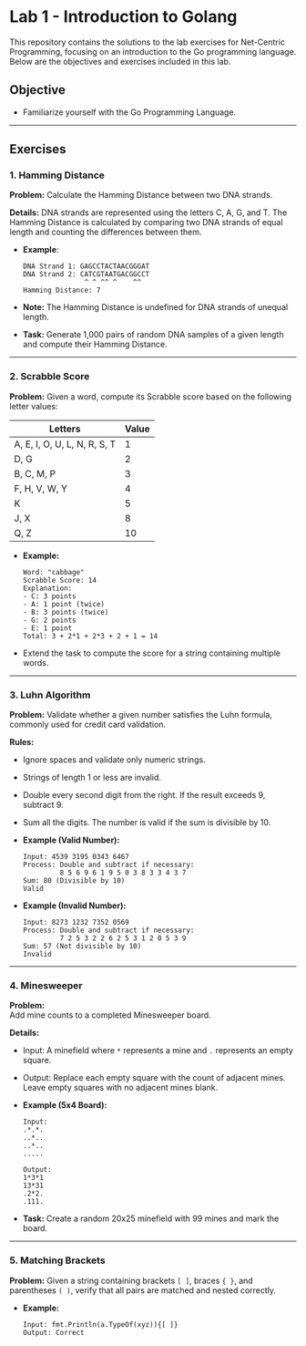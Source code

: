 # Lab 1 - Introduction to Golang

This repository contains the solutions to the lab exercises for Net-Centric Programming, focusing on an introduction to the Go programming language. Below are the objectives and exercises included in this lab.

## Objective
- Familiarize yourself with the Go Programming Language.

---

## Exercises

### 1. Hamming Distance
**Problem:**
Calculate the Hamming Distance between two DNA strands.

**Details:**
DNA strands are represented using the letters C, A, G, and T. The Hamming Distance is calculated by comparing two DNA strands of equal length and counting the differences between them.

- **Example**:
  ```
  DNA Strand 1: GAGCCTACTAACGGGAT
  DNA Strand 2: CATCGTAATGACGGCCT
                 ^ ^ ^^ ^    ^^
  Hamming Distance: 7
  ```

- **Note:** The Hamming Distance is undefined for DNA strands of unequal length.
- **Task:** Generate 1,000 pairs of random DNA samples of a given length and compute their Hamming Distance.

---

### 2. Scrabble Score
**Problem:**
Given a word, compute its Scrabble score based on the following letter values:

| Letters                   | Value |
|---------------------------|-------|
| A, E, I, O, U, L, N, R, S, T | 1|
| D, G                     | 2     |
| B, C, M, P               | 3     |
| F, H, V, W, Y            | 4     |
| K                        | 5     |
| J, X                     | 8     |
| Q, Z                     | 10    |

- **Example:**
  ```
  Word: "cabbage"
  Scrabble Score: 14
  Explanation:
  - C: 3 points
  - A: 1 point (twice)
  - B: 3 points (twice)
  - G: 2 points
  - E: 1 point
  Total: 3 + 2*1 + 2*3 + 2 + 1 = 14
  ```
- Extend the task to compute the score for a string containing multiple words.

---

### 3. Luhn Algorithm
**Problem:**
Validate whether a given number satisfies the Luhn formula, commonly used for credit card validation.

**Rules:**
- Ignore spaces and validate only numeric strings.
- Strings of length 1 or less are invalid.
- Double every second digit from the right. If the result exceeds 9, subtract 9.
- Sum all the digits. The number is valid if the sum is divisible by 10.

- **Example (Valid Number):**  
  ```
  Input: 4539 3195 0343 6467
  Process: Double and subtract if necessary:
           8 5 6 9 6 1 9 5 0 3 8 3 3 4 3 7
  Sum: 80 (Divisible by 10)
  Valid
  ```

- **Example (Invalid Number):**  
  ```
  Input: 8273 1232 7352 0569
  Process: Double and subtract if necessary:
           7 2 5 3 2 2 6 2 5 3 1 2 0 5 3 9
  Sum: 57 (Not divisible by 10)
  Invalid
  ```

---

### 4. Minesweeper
**Problem:**  
Add mine counts to a completed Minesweeper board.

**Details:**  
- Input: A minefield where `*` represents a mine and `.` represents an empty square.
- Output: Replace each empty square with the count of adjacent mines. Leave empty squares with no adjacent mines blank.

- **Example (5x4 Board):**
  ```
  Input:
  .*.*.
  ..*..
  ..*..
  .....

  Output:
  1*3*1
  13*31
  .2*2.
  .111.
  ```
- **Task:** Create a random 20x25 minefield with 99 mines and mark the board.

---

### 5. Matching Brackets
**Problem:**
Given a string containing brackets `[ ]`, braces `{ }`, and parentheses `( )`, verify that all pairs are matched and nested correctly.

- **Example:**
  ```
  Input: fmt.Println(a.TypeOf(xyz)){[ ]}
  Output: Correct
  ```
